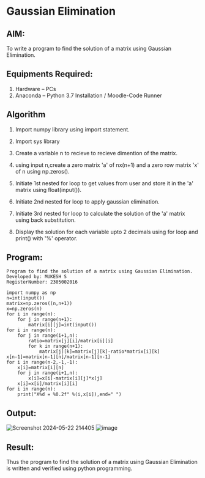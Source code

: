 # Gaussian Elimination

## AIM:
To write a program to find the solution of a matrix using Gaussian Elimination.

## Equipments Required:
1. Hardware – PCs
2. Anaconda – Python 3.7 Installation / Moodle-Code Runner

## Algorithm
1. Import numpy library using import statement.

2. Import sys library

3. Create a variable n to recieve to recieve dimention of the matrix.

4. using input n,create a zero matrix 'a' of nx(n+1) and a zero row matrix 'x' of n using np.zeros().

5. Initiate 1st nested for loop to get values from user and store it in the 'a' matrix using float(input()).

6. Initiate 2nd nested for loop to apply gaussian elimination.

7. Initiate 3rd nested for loop to calculate the solution of the 'a' matrix using back substitution.

8. Display the solution for each variable upto 2 decimals using for loop and print() with '%' operator.
## Program:
```
Program to find the solution of a matrix using Gaussian Elimination.
Developed by: MUKESH S
RegisterNumber: 2305002016
```
````
import numpy as np
n=int(input())
matrix=np.zeros((n,n+1))
x=np.zeros(n)
for i in range(n):
    for j in range(n+1):
        matrix[i][j]=int(input())
for i in range(n):
    for j in range(i+1,n):
        ratio=matrix[j][i]/matrix[i][i]
        for k in range(n+1):
            matrix[j][k]=matrix[j][k]-ratio*matrix[i][k]
x[n-1]=matrix[n-1][n]/matrix[n-1][n-1]
for i in range(n-2,-1,-1):
    x[i]=matrix[i][n]
    for j in range(i+1,n):
        x[i]=x[i]-matrix[i][j]*x[j]
    x[i]=x[i]/matrix[i][i]
for i in range(n):
    print("X%d = %0.2f" %(i,x[i]),end=" ")
````
## Output:
![Screenshot 2024-05-22 214405](https://github.com/AkilaMohan/Gaussian/assets/155506353/fe04f524-396e-4d52-82de-e1c2def7eb8b)
![image](https://github.com/AkilaMohan/Gaussian/assets/155506353/7fc00bf8-55f7-4d38-8346-8609dcce55f5)

## Result:
Thus the program to find the solution of a matrix using Gaussian Elimination is written and verified using python programming.

